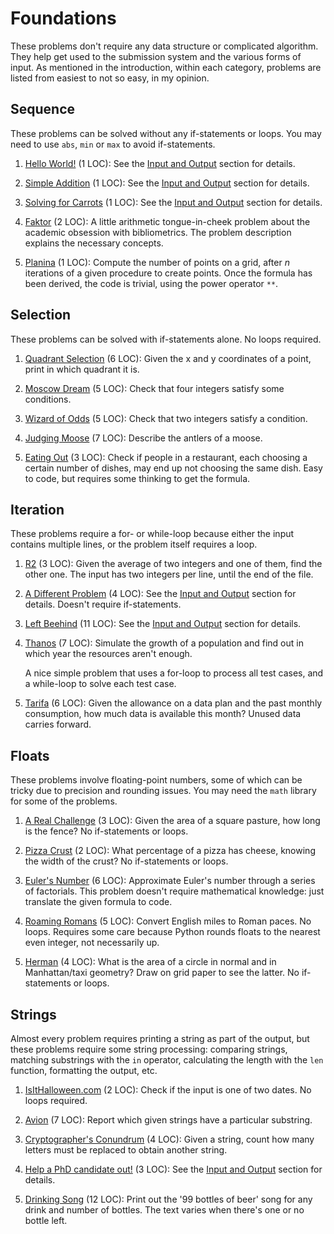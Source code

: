 # Foundations

These problems don't require any data structure or complicated algorithm.
They help get used to the submission system and the various forms of input.
As mentioned in the introduction, within each category,
problems are listed from easiest to not so easy, in my opinion.

## Sequence

These problems can be solved without any if-statements or loops.
You may need to use `abs`, `min` or `max` to avoid if-statements.

1. [Hello World!](https://open.kattis.com/problems/hello) (1 LOC):
   See the [Input and Output](input.md) section for details.

1. [Simple Addition](https://open.kattis.com/problems/simpleaddition) (1 LOC):
   See the [Input and Output](input.md) section for details.

1. [Solving for Carrots](https://open.kattis.com/problems/carrots) (1 LOC):
   See the [Input and Output](input.md) section for details.

1. [Faktor](https://open.kattis.com/problems/faktor) (2 LOC):
   A little arithmetic tongue-in-cheek problem about the academic obsession with
   bibliometrics. The problem description explains the necessary concepts.

1. [Planina](https://open.kattis.com/problems/planina) (1 LOC):
   Compute the number of points on a grid, after _n_ iterations of a given
   procedure to create points. Once the formula has been derived,
   the code is trivial, using the power operator `**`.

## Selection

These problems can be solved with if-statements alone. No loops required.

1. [Quadrant Selection](https://open.kattis.com/problems/quadrant) (6 LOC):
   Given the x and y coordinates of a point, print in which quadrant it is.

1. [Moscow Dream](https://open.kattis.com/problems/moscowdream) (5 LOC):
   Check that four integers satisfy some conditions.

1. [Wizard of Odds](https://open.kattis.com/problems/wizardofodds) (5 LOC):
   Check that two integers satisfy a condition.

1. [Judging Moose](https://open.kattis.com/problems/judgingmoose) (7 LOC):
   Describe the antlers of a moose.

1. [Eating Out](https://open.kattis.com/problems/eatingout) (3 LOC):
   Check if people in a restaurant, each choosing a certain number of dishes,
   may end up not choosing the same dish.
   Easy to code, but requires some thinking to get the formula.

## Iteration

These problems require a for- or while-loop because either
the input contains multiple lines, or the problem itself requires a loop.

1. [R2](https://open.kattis.com/problems/r2) (3 LOC):
   Given the average of two integers and one of them, find the other one.
   The input has two integers per line, until the end of the file.

1. [A Different Problem](https://open.kattis.com/problems/different) (4 LOC):
   See the [Input and Output](input.md) section for details.
   Doesn't require if-statements.

1. [Left Beehind](https://open.kattis.com/problems/leftbeehind) (11 LOC):
   See the [Input and Output](input.md) section for details.

1. [Thanos](https://open.kattis.com/problems/thanos) (7 LOC):
   Simulate the growth of a population and find out in which year
   the resources aren't enough.
   <!-- The first line is the number of test cases, one per line. -->
   A nice simple problem that uses a for-loop to process all test cases,
   and a while-loop to solve each test case.

1. [Tarifa](https://open.kattis.com/problems/tarifa) (6 LOC):
   Given the allowance on a data plan and the past monthly consumption,
   how much data is available this month? Unused data carries forward.
   <!-- The input is a single test case.
   The second line is the number of past months,
   followed by the consumption in each month, one per line. -->

## Floats

These problems involve floating-point numbers, some of
which can be tricky due to precision and rounding issues.
You may need the `math` library for some of the problems.
<!--
Function `float` converts a string to a floating-point number.
Function [`round`](https://docs.python.org/3/library/functions.html#round)
changes the precision of a floating-point number or converts it to an integer.
-->

1. [A Real Challenge](https://open.kattis.com/problems/areal) (3 LOC):
   Given the area of a square pasture, how long is the fence?
   No if-statements or loops.

1. [Pizza Crust](https://open.kattis.com/problems/pizza2) (2 LOC):
   What percentage of a pizza has cheese, knowing the width of the crust?
   No if-statements or loops.

1. [Euler's Number](https://open.kattis.com/problems/eulersnumber) (6 LOC):
   Approximate Euler's number through a series of factorials.
   This problem doesn't require mathematical knowledge:
   just translate the given formula to code.

1. [Roaming Romans](https://open.kattis.com/problems/romans) (5 LOC):
   Convert English miles to Roman paces. No loops. Requires some care
   because Python rounds floats to the nearest even integer, not necessarily up.

1. [Herman](https://open.kattis.com/problems/herman) (4 LOC):
   What is the area of a circle in normal and in Manhattan/taxi geometry?
   Draw on grid paper to see the latter. No if-statements or loops.

## Strings

Almost every problem requires printing a string as part of the output,
but these problems require some string processing: comparing strings,
matching substrings with the `in` operator,
calculating the length with the `len` function, formatting the output, etc.

1. [IsItHalloween.com](https://open.kattis.com/problems/isithalloween) (2 LOC):
   Check if the input is one of two dates. No loops required.

1. [Avion](https://open.kattis.com/problems/avion) (7 LOC):
   Report which given strings have a particular substring.

1. [Cryptographer's Conundrum](https://open.kattis.com/problems/conundrum)
   (4 LOC): Given a string, count how many letters must be replaced
   to obtain another string.

1. [Help a PhD candidate out!](https://open.kattis.com/problems/helpaphd)
   (3 LOC): See the [Input and Output](input.md) section for details.

1. [Drinking Song](https://open.kattis.com/problems/drinkingsong) (12 LOC):
   Print out the '99 bottles of beer' song for any drink and number of bottles.
   The text varies when there's one or no bottle left.
